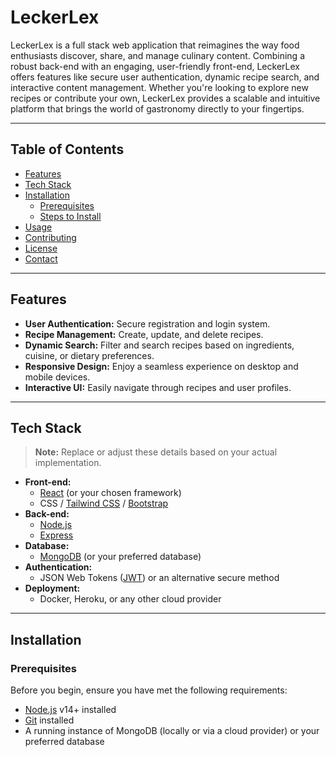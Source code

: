 # LeckerLex

LeckerLex is a full stack web application that reimagines the way food enthusiasts discover, share, and manage culinary content. Combining a robust back-end with an engaging, user-friendly front-end, LeckerLex offers features like secure user authentication, dynamic recipe search, and interactive content management. Whether you're looking to explore new recipes or contribute your own, LeckerLex provides a scalable and intuitive platform that brings the world of gastronomy directly to your fingertips.

---

## Table of Contents

- [Features](#features)
- [Tech Stack](#tech-stack)
- [Installation](#installation)
  - [Prerequisites](#prerequisites)
  - [Steps to Install](#steps-to-install)
- [Usage](#usage)
- [Contributing](#contributing)
- [License](#license)
- [Contact](#contact)

---

## Features

- **User Authentication:** Secure registration and login system.
- **Recipe Management:** Create, update, and delete recipes.
- **Dynamic Search:** Filter and search recipes based on ingredients, cuisine, or dietary preferences.
- **Responsive Design:** Enjoy a seamless experience on desktop and mobile devices.
- **Interactive UI:** Easily navigate through recipes and user profiles.

---

## Tech Stack

> **Note:** Replace or adjust these details based on your actual implementation.

- **Front-end:** 
  - [React](https://reactjs.org/) (or your chosen framework)
  - CSS / [Tailwind CSS](https://tailwindcss.com/) / [Bootstrap](https://getbootstrap.com/)
- **Back-end:**
  - [Node.js](https://nodejs.org/)
  - [Express](https://expressjs.com/)
- **Database:**
  - [MongoDB](https://www.mongodb.com/) (or your preferred database)
- **Authentication:**
  - JSON Web Tokens ([JWT](https://jwt.io/)) or an alternative secure method
- **Deployment:**
  - Docker, Heroku, or any other cloud provider

---

## Installation

### Prerequisites

Before you begin, ensure you have met the following requirements:

- [Node.js](https://nodejs.org/) v14+ installed
- [Git](https://git-scm.com/) installed
- A running instance of MongoDB (locally or via a cloud provider) or your preferred database

